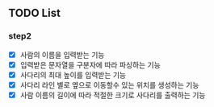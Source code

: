 ## TODO List
### step2
- [x] 사람의 이름을 입력받는 기능
- [x] 입력받은 문자열을 구분자에 따라 파싱하는 기능
- [x] 사다리의 최대 높이를 입력받는 기능
- [x] 사다리 라인 별로 옆으로 이동할수 있는 위치를 생성하는 기능
- [x] 사람 이름의 길이에 따라 적절한 크기로 사다리를 출력하는 기능